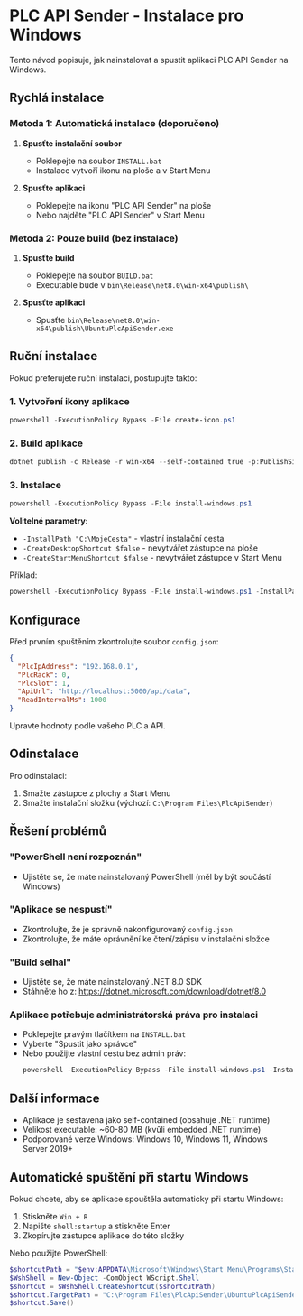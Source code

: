 # PLC API Sender - Instalace pro Windows

Tento návod popisuje, jak nainstalovat a spustit aplikaci PLC API Sender na Windows.

## Rychlá instalace

### Metoda 1: Automatická instalace (doporučeno)

1. **Spusťte instalační soubor**
   - Poklepejte na soubor `INSTALL.bat`
   - Instalace vytvoří ikonu na ploše a v Start Menu

2. **Spusťte aplikaci**
   - Poklepejte na ikonu "PLC API Sender" na ploše
   - Nebo najděte "PLC API Sender" v Start Menu

### Metoda 2: Pouze build (bez instalace)

1. **Spusťte build**
   - Poklepejte na soubor `BUILD.bat`
   - Executable bude v `bin\Release\net8.0\win-x64\publish\`

2. **Spusťte aplikaci**
   - Spusťte `bin\Release\net8.0\win-x64\publish\UbuntuPlcApiSender.exe`

## Ruční instalace

Pokud preferujete ruční instalaci, postupujte takto:

### 1. Vytvoření ikony aplikace

```powershell
powershell -ExecutionPolicy Bypass -File create-icon.ps1
```

### 2. Build aplikace

```powershell
dotnet publish -c Release -r win-x64 --self-contained true -p:PublishSingleFile=true -p:IncludeNativeLibrariesForSelfExtract=true -p:EnableCompressionInSingleFile=true
```

### 3. Instalace

```powershell
powershell -ExecutionPolicy Bypass -File install-windows.ps1
```

**Volitelné parametry:**
- `-InstallPath "C:\MojeCesta"` - vlastní instalační cesta
- `-CreateDesktopShortcut $false` - nevytvářet zástupce na ploše
- `-CreateStartMenuShortcut $false` - nevytvářet zástupce v Start Menu

Příklad:
```powershell
powershell -ExecutionPolicy Bypass -File install-windows.ps1 -InstallPath "C:\MyApps\PlcSender"
```

## Konfigurace

Před prvním spuštěním zkontrolujte soubor `config.json`:

```json
{
  "PlcIpAddress": "192.168.0.1",
  "PlcRack": 0,
  "PlcSlot": 1,
  "ApiUrl": "http://localhost:5000/api/data",
  "ReadIntervalMs": 1000
}
```

Upravte hodnoty podle vašeho PLC a API.

## Odinstalace

Pro odinstalaci:

1. Smažte zástupce z plochy a Start Menu
2. Smažte instalační složku (výchozí: `C:\Program Files\PlcApiSender`)

## Řešení problémů

### "PowerShell není rozpoznán"
- Ujistěte se, že máte nainstalovaný PowerShell (měl by být součástí Windows)

### "Aplikace se nespustí"
- Zkontrolujte, že je správně nakonfigurovaný `config.json`
- Zkontrolujte, že máte oprávnění ke čtení/zápisu v instalační složce

### "Build selhal"
- Ujistěte se, že máte nainstalovaný .NET 8.0 SDK
- Stáhněte ho z: https://dotnet.microsoft.com/download/dotnet/8.0

### Aplikace potřebuje administrátorská práva pro instalaci
- Poklepejte pravým tlačítkem na `INSTALL.bat`
- Vyberte "Spustit jako správce"
- Nebo použijte vlastní cestu bez admin práv:
  ```powershell
  powershell -ExecutionPolicy Bypass -File install-windows.ps1 -InstallPath "$env:LOCALAPPDATA\PlcApiSender"
  ```

## Další informace

- Aplikace je sestavena jako self-contained (obsahuje .NET runtime)
- Velikost executable: ~60-80 MB (kvůli embedded .NET runtime)
- Podporované verze Windows: Windows 10, Windows 11, Windows Server 2019+

## Automatické spuštění při startu Windows

Pokud chcete, aby se aplikace spouštěla automaticky při startu Windows:

1. Stiskněte `Win + R`
2. Napište `shell:startup` a stiskněte Enter
3. Zkopírujte zástupce aplikace do této složky

Nebo použijte PowerShell:
```powershell
$shortcutPath = "$env:APPDATA\Microsoft\Windows\Start Menu\Programs\Startup\PLC API Sender.lnk"
$WshShell = New-Object -ComObject WScript.Shell
$shortcut = $WshShell.CreateShortcut($shortcutPath)
$shortcut.TargetPath = "C:\Program Files\PlcApiSender\UbuntuPlcApiSender.exe"
$shortcut.Save()
```
